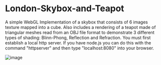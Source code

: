 # London-Skybox-and-Teapot
A simple WebGL Implementation of a skybox that consists of 6 images texture mapped into a cube. Also includes a rendering of a teapot made of triangular meshes read from an OBJ file format to demonstrate 3 different types of shading: Blinn-Phong, Reflection and Refraction. You must first establish a local http server. If you have node.js you can do this with the command "httpserver" and then type "localhost:8080" into your browser.

![image]()
